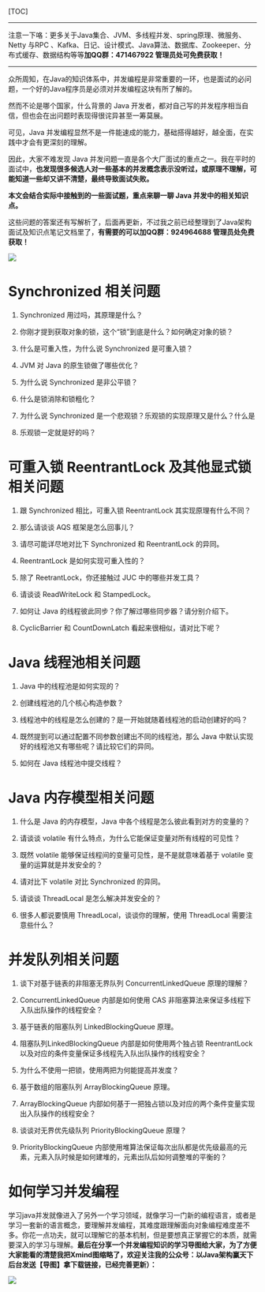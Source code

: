 [TOC]

------

注意一下咯：更多关于Java集合、JVM、多线程并发、spring原理、微服务、Netty 与RPC 、Kafka、日记、设计模式、Java算法、数据库、Zookeeper、分布式缓存、数据结构等等**加QQ群：471467922 管理员处可免费获取！**

------

众所周知，在Java的知识体系中，并发编程是非常重要的一环，也是面试的必问题，一个好的Java程序员是必须对并发编程这块有所了解的。

然而不论是哪个国家，什么背景的 Java 开发者，都对自己写的并发程序相当自信，但也会在出问题时表现得很诧异甚至一筹莫展。

可见，Java 并发编程显然不是一件能速成的能力，基础搭得越好，越全面，在实践中才会有更深刻的理解。

因此，大家不难发现 Java 并发问题一直是各个大厂面试的重点之一。我在平时的面试中，**也发现很多候选人对一些基本的并发概念表示没听过，或原理不理解，可能知道一些却又讲不清楚，最终导致面试失败。**

**本文会结合实际中接触到的一些面试题，重点来聊一聊 Java 并发中的相关知识点。**

这些问题的答案还有写解析了，后面再更新，不过我之前已经整理到了Java架构面试及知识点笔记文档里了，**有需要的可以加QQ群：924964688  管理员处免费获取！**

![](https://upload-images.jianshu.io/upload_images/11474088-c58e23306dc23c2f.png?imageMogr2/auto-orient/strip%7CimageView2/2/w/1240)

# **Synchronized 相关问题**

1.  Synchronized 用过吗，其原理是什么？

2.  你刚才提到获取对象的锁，这个“锁”到底是什么？如何确定对象的锁？

3.  什么是可重入性，为什么说 Synchronized 是可重入锁？

4.  JVM 对 Java 的原生锁做了哪些优化？

5.  为什么说 Synchronized 是非公平锁？

6.  什么是锁消除和锁粗化？

7.  为什么说 Synchronized 是一个悲观锁？乐观锁的实现原理又是什么？什么是

8.  乐观锁一定就是好的吗？

# **可重入锁 ReentrantLock 及其他显式锁相关问题**

1.  跟 Synchronized 相比，可重入锁 ReentrantLock 其实现原理有什么不同？

2.  那么请谈谈 AQS 框架是怎么回事儿？

3.  请尽可能详尽地对比下 Synchronized 和 ReentrantLock 的异同。

4.  ReentrantLock 是如何实现可重入性的？

5.  除了 ReetrantLock，你还接触过 JUC 中的哪些并发工具？

6.  请谈谈 ReadWriteLock 和 StampedLock。

7.  如何让 Java 的线程彼此同步？你了解过哪些同步器？请分别介绍下。

8.  CyclicBarrier 和 CountDownLatch 看起来很相似，请对比下呢？

# **Java 线程池相关问题**

1.  Java 中的线程池是如何实现的？

2.  创建线程池的几个核心构造参数？

3.  线程池中的线程是怎么创建的？是一开始就随着线程池的启动创建好的吗？

4.  既然提到可以通过配置不同参数创建出不同的线程池，那么 Java 中默认实现好的线程池又有哪些呢？请比较它们的异同。

5.  如何在 Java 线程池中提交线程？

# **Java 内存模型相关问题**

1.  什么是 Java 的内存模型，Java 中各个线程是怎么彼此看到对方的变量的？

2.  请谈谈 volatile 有什么特点，为什么它能保证变量对所有线程的可见性？

3.  既然 volatile 能够保证线程间的变量可见性，是不是就意味着基于 volatile 变量的运算就是并发安全的？

4.  请对比下 volatile 对比 Synchronized 的异同。

5.  请谈谈 ThreadLocal 是怎么解决并发安全的？

6.  很多人都说要慎用 ThreadLocal，谈谈你的理解，使用 ThreadLocal 需要注意些什么？

# **并发队列相关问题**

1.  谈下对基于链表的非阻塞无界队列 ConcurrentLinkedQueue 原理的理解？

2.  ConcurrentLinkedQueue 内部是如何使用 CAS 非阻塞算法来保证多线程下入队出队操作的线程安全？

3.  基于链表的阻塞队列 LinkedBlockingQueue 原理。

4.  阻塞队列LinkedBlockingQueue 内部是如何使用两个独占锁 ReentrantLock 以及对应的条件变量保证多线程先入队出队操作的线程安全？

5.  为什么不使用一把锁，使用两把为何能提高并发度？

6.  基于数组的阻塞队列 ArrayBlockingQueue 原理。

7.  ArrayBlockingQueue 内部如何基于一把独占锁以及对应的两个条件变量实现出入队操作的线程安全？

8.  谈谈对无界优先级队列 PriorityBlockingQueue 原理？

9.  PriorityBlockingQueue 内部使用堆算法保证每次出队都是优先级最高的元素，元素入队时候是如何建堆的，元素出队后如何调整堆的平衡的？

# **如何学习并发编程**

学习java并发就像进入了另外一个学习领域，就像学习一门新的编程语言，或者是学习一套新的语言概念，要理解并发编程，其难度跟理解面向对象编程难度差不多。你花一点功夫，就可以理解它的基本机制，但是要想真正掌握它的本质，就需要深入的学习与理解。**最后在分享一个并发编程知识的学习导图给大家，为了方便大家能看的清楚我把Xmind图缩略了，欢迎关注我的公众号：以Java架构赢天下 后台发送【导图】拿下载链接，已经完善更新）：**

![](http://p3.pstatp.com/large/pgc-image/ecbdbccf387348aa8f392b31bfd6af21)
